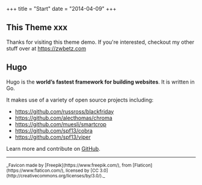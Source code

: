 +++
title = "Start"
date = "2014-04-09"
+++

## This Theme xxx

Thanks for visiting this theme demo. If you're interested, checkout my other stuff over at <https://zwbetz.com>

## Hugo

Hugo is the **world’s fastest framework for building websites**. It is written in Go.

It makes use of a variety of open source projects including:

* https://github.com/russross/blackfriday
* https://github.com/alecthomas/chroma
* https://github.com/muesli/smartcrop
* https://github.com/spf13/cobra
* https://github.com/spf13/viper

Learn more and contribute on [GitHub](https://github.com/gohugoio).

---

<small>
_Favicon made by [Freepik](https://www.freepik.com/), from [Flaticon](https://www.flaticon.com/), licensed by [CC 3.0](http://creativecommons.org/licenses/by/3.0/)._
</small>